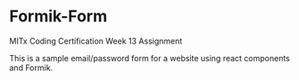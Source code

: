 # Formik-Form
MITx Coding Certification Week 13 Assignment

This is a sample email/password form for a website using react components and Formik. 
